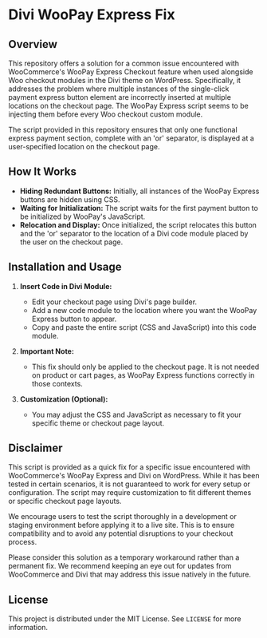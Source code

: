 # Divi WooPay Express Fix


 ## Overview
This repository offers a solution for a common issue encountered with WooCommerce's WooPay Express Checkout feature when used alongside Woo checkout modules in the Divi theme on WordPress. Specifically, it addresses the problem where multiple instances of the single-click payment express button element are incorrectly inserted at multiple locations on the checkout page. The WooPay Express script seems to be injecting them before every Woo checkout custom module.

The script provided in this repository ensures that only one functional express payment section, complete with an 'or' separator, is displayed at a user-specified location on the checkout page.


## How It Works

- **Hiding Redundant Buttons:** Initially, all instances of the WooPay Express buttons are hidden using CSS.
- **Waiting for Initialization:** The script waits for the first payment button to be initialized by WooPay's JavaScript.
- **Relocation and Display:** Once initialized, the script relocates this button and the 'or' separator to the location of a Divi code module placed by the user on the checkout page.

## Installation and Usage

1. **Insert Code in Divi Module:**

   - Edit your checkout page using Divi's page builder.
   - Add a new code module to the location where you want the WooPay Express button to appear.
   - Copy and paste the entire script (CSS and JavaScript) into this code module.

2. **Important Note:**

   - This fix should only be applied to the checkout page. It is not needed on product or cart pages, as WooPay Express functions correctly in those contexts.

3. **Customization (Optional):**
   - You may adjust the CSS and JavaScript as necessary to fit your specific theme or checkout page layout.

## Disclaimer
This script is provided as a quick fix for a specific issue encountered with WooCommerce's WooPay Express and Divi on WordPress. While it has been tested in certain scenarios, it is not guaranteed to work for every setup or configuration. The script may require customization to fit different themes or specific checkout page layouts.

We encourage users to test the script thoroughly in a development or staging environment before applying it to a live site. This is to ensure compatibility and to avoid any potential disruptions to your checkout process.

Please consider this solution as a temporary workaround rather than a permanent fix. We recommend keeping an eye out for updates from WooCommerce and Divi that may address this issue natively in the future.



## License

This project is distributed under the MIT License. See `LICENSE` for more information.
